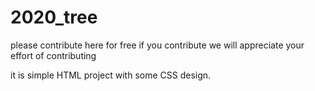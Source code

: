 # 2020_tree

please contribute here for free
if you contribute we will appreciate your effort of contributing

it is simple HTML project with some CSS design.
